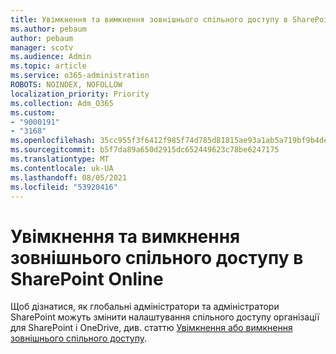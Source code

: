 ```yaml
---
title: Увімкнення та вимкнення зовнішнього спільного доступу в SharePoint Online
ms.author: pebaum
author: pebaum
manager: scotv
ms.audience: Admin
ms.topic: article
ms.service: o365-administration
ROBOTS: NOINDEX, NOFOLLOW
localization_priority: Priority
ms.collection: Adm_O365
ms.custom:
- "9000191"
- "3168"
ms.openlocfilehash: 35cc955f3f6412f985f74d785d81815ae93a1ab5a719bf9b4de9154c024a2979
ms.sourcegitcommit: b5f7da89a650d2915dc652449623c78be6247175
ms.translationtype: MT
ms.contentlocale: uk-UA
ms.lasthandoff: 08/05/2021
ms.locfileid: "53920416"
---
```

# <a name="turn-external-sharing-on-or-off-for-sharepoint-online"></a>Увімкнення та вимкнення зовнішнього спільного доступу в SharePoint Online

Щоб дізнатися, як глобальні адміністратори та адміністратори SharePoint можуть змінити налаштування спільного доступу організації для SharePoint і OneDrive, див. статтю [Увімкнення або вимкнення зовнішнього спільного доступу](https://docs.microsoft.com/sharepoint/turn-external-sharing-on-or-off).
